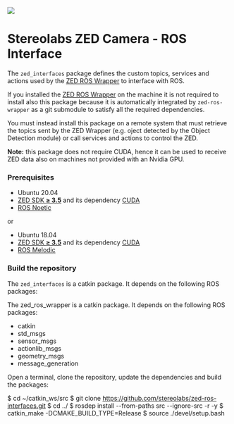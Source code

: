 ![](./images/Picto+STEREOLABS_Black.jpg)

# Stereolabs ZED Camera - ROS Interface

The `zed_interfaces` package defines the custom topics, services and actions used by the [ZED ROS Wrapper](https://github.com/stereolabs/zed-ros-wrapper) to interface with ROS.

If you installed the [ZED ROS Wrapper](https://github.com/stereolabs/zed-ros-wrapper) on the machine it is not required to install also this package because it is automatically integrated by `zed-ros-wrapper` as a git submodule to satisfy all the required dependencies.

You must instead install this package on a remote system that must retrieve the topics sent by the ZED Wrapper (e.g. oject detected by the Object Detection module) or call services and actions to control the ZED.

**Note:** this package does not require CUDA, hence it can be used to receive ZED data also on machines not provided with an Nvidia GPU.

### Prerequisites

- Ubuntu 20.04
- [ZED SDK **≥ 3.5**](https://www.stereolabs.com/developers/) and its dependency [CUDA](https://developer.nvidia.com/cuda-downloads)
- [ROS Noetic](http://wiki.ros.org/noetic/Installation/Ubuntu)

or

- Ubuntu 18.04
- [ZED SDK **≥ 3.5**](https://www.stereolabs.com/developers/) and its dependency [CUDA](https://developer.nvidia.com/cuda-downloads)
- [ROS Melodic](http://wiki.ros.org/melodic/Installation/Ubuntu)

### Build the repository

The `zed_interfaces` is a catkin package. It depends on the following ROS packages:


The zed_ros_wrapper is a catkin package. It depends on the following ROS packages:

- catkin
- std_msgs
- sensor_msgs
- actionlib_msgs
- geometry_msgs
- message_generation

Open a terminal, clone the repository, update the dependencies and build the packages:

$ cd ~/catkin_ws/src
$ git clone https://github.com/stereolabs/zed-ros-interfaces.git
$ cd ../
$ rosdep install --from-paths src --ignore-src -r -y
$ catkin_make -DCMAKE_BUILD_TYPE=Release
$ source ./devel/setup.bash


